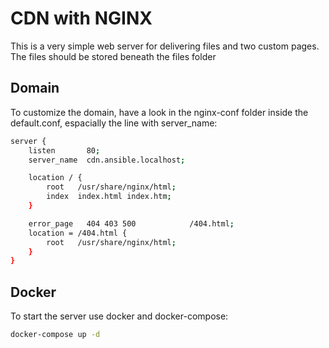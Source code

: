 # CDN with NGINX

This is a very simple web server for delivering files and two custom pages. The files should be stored beneath the files folder

## Domain

To customize the domain, have a look in the nginx-conf folder inside the default.conf, espacially the line with server_name:

```bash
server {
    listen       80;
    server_name  cdn.ansible.localhost;

    location / {
        root   /usr/share/nginx/html;
        index  index.html index.htm;
    }

    error_page   404 403 500            /404.html;
    location = /404.html {
        root   /usr/share/nginx/html;
    }
}
```

## Docker

To start the server use docker and docker-compose:

```bash
docker-compose up -d
```
